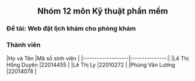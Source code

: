 ## <p align = "center">Nhóm 12 môn Kỹ thuật phần mềm<p>
<h3>Đề tài: Web đặt lịch khám cho phòng khám</h3>
<h3>Thành viên</h3>
|Họ và Tên          |Mã số sinh viên |
|:------------------|:--------------:|
|Lê Thị Hồng Duyên  |22014455        |
|Lê Thị Ly          |22010272        |
|Phùng Văn Lương    |22014078        |
